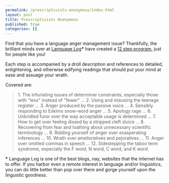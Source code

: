 ```yaml
---
permalink: /prescriptivists-anonymous/index.html
layout: post
title: Prescriptivists Anonymous
published: true
categories: []
---
```

Find that you have a language anger management issue? Thankfully, the brilliant minds over at <a href="http://itre.cis.upenn.edu/~myl/languagelog/">Language Log</a><strong>*</strong> have created a <a href="http://itre.cis.upenn.edu/~myl/languagelog/archives/004156.html">12 step program</a>, just for people like you!

Each step is accompanied by a droll description and references to detailed, enlightening, and otherwise edifying readings that should put your mind at ease and assuage your wrath.

Covered are:
<p><!--more--></p>
<blockquote class="posterous_medium_quote">
1. The infuriating issues of determiner constraints, especially those with "less" instead of "fewer"
...
2.  Using and misusing the teenage register 
...
3. Anger produced by the passive voice
...
4. Sensibly responding to Eskimo snow-word anger
...
5. Apology rage
...
6. Unbridled furor over the way acceptable usage is determined
...
7. How to get over feeling dissed by a stripped cleft sluice
...
8. Recovering from fear and loathing about unnecessary scientific terminology
...
9. Ridding yourself of anger over exasperating inferences
...
10. Wrath over amelioratives and pejoratives
...
11. Anger over omitted commas in speech
...
12. Sidestepping the taboo term syndrome, especially the F word, N word, C word, and K word.
</blockquote>

<strong>*</strong> Language Log is one of the best blogs, nay, websites that the internet has to offer. If you harbor even a remote interest in language and/or linguistics, you can do little better than pop over there and gorge yourself upon the linguistic goodness.
